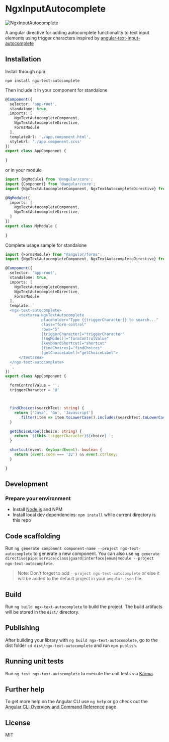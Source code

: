 # NgxInputAutocomplete

![NgxInputAutocomplete](img.png)

A angular directive for adding autocomplete functionality to text input elements using trigger characters inspired by [angular-text-input-autocomplete](https://github.com/mattlewis92/angular-text-input-autocomplete)

## Installation

Install through npm:
```
npm install ngx-text-autocomplete
```

Then include it in your component for standalone
```typescript
@Component({
  selector: 'app-root',
  standalone: true,
  imports: [
    NgxTextAutocompleteComponent,
    NgxTextAutocompleteDirective,
    FormsModule
  ],
  templateUrl: './app.component.html',
  styleUrl: './app.component.scss'
})
export class AppComponent {
  
}
```

or in your module

```typescript
import {NgModule} from '@angular/core';
import {Component} from '@angular/core';
import {NgxTextAutocompleteComponent, NgxTextAutocompleteDirective} from "ngx-text-autocomplete";

@NgModule({
  imports: [
    NgxTextAutocompleteComponent,
    NgxTextAutocompleteDirective,
  ]
})
export class MyModule {
  
}
```

Complete usage sample for standalone
```typescript
import {FormsModule} from "@angular/forms";
import {NgxTextAutocompleteComponent, NgxTextAutocompleteDirective} from "ngx-text-autocomplete";

@Component({
  selector: 'app-root',
  standalone: true,
  imports: [
    NgxTextAutocompleteComponent,
    NgxTextAutocompleteDirective,
    FormsModule
  ],
  template: `
  <ngx-text-autocomplete>
      <textarea NgxTextAutocomplete
                placeholder="Type {{triggerCharacter}} to search..."
                class="form-control"
                rows="5"
                [triggerCharacter]="triggerCharacter"
                [(ngModel)]="formControlValue"
                [keyboardShortcut]="shortcut"
                [findChoices]="findChoices"
                [getChoiceLabel]="getChoiceLabel">
      </textarea>
  </ngx-text-autocomplete>
  `,
})
export class AppComponent {

  formControlValue = '';
  triggerCharacter = '@'



  findChoices(searchText: string) {
    return ['Java', 'Go', 'Javascript']
      .filter(item => item.toLowerCase().includes(searchText.toLowerCase()))
  }

  getChoiceLabel(choice: string) {
    return `${this.triggerCharacter}${choice} `;
  }

  shortcut(event: KeyboardEvent): boolean {
    return (event.code === '32') && event.ctrlKey;
  }

}
```

## Development

### Prepare your environment

- Install [Node.js](http://nodejs.org/) and NPM
- Install local dev dependencies: `npm install` while current directory is this repo




## Code scaffolding

Run `ng generate component component-name --project ngx-text-autocomplete` to generate a new component. You can also use `ng generate directive|pipe|service|class|guard|interface|enum|module --project ngx-text-autocomplete`.
> Note: Don't forget to add `--project ngx-text-autocomplete` or else it will be added to the default project in your `angular.json` file. 

## Build

Run `ng build ngx-text-autocomplete` to build the project. The build artifacts will be stored in the `dist/` directory.

## Publishing

After building your library with `ng build ngx-text-autocomplete`, go to the dist folder `cd dist/ngx-text-autocomplete` and run `npm publish`.

## Running unit tests

Run `ng test ngx-text-autocomplete` to execute the unit tests via [Karma](https://karma-runner.github.io).

## Further help

To get more help on the Angular CLI use `ng help` or go check out the [Angular CLI Overview and Command Reference](https://angular.dev/tools/cli) page.


## License

MIT
